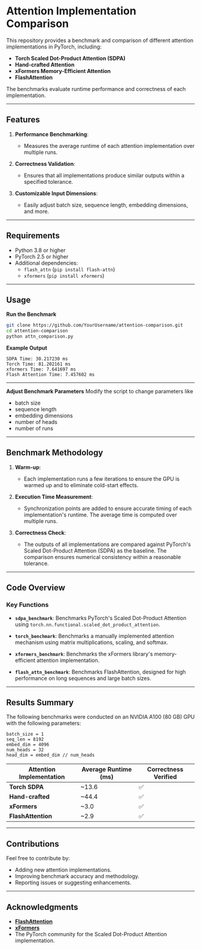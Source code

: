 # Attention Implementation Comparison

This repository provides a benchmark and comparison of different attention implementations in PyTorch, including:

- **Torch Scaled Dot-Product Attention (SDPA)**
- **Hand-crafted Attention**
- **xFormers Memory-Efficient Attention**
- **FlashAttention**

The benchmarks evaluate runtime performance and correctness of each implementation.

---

## Features

1. **Performance Benchmarking**:
   - Measures the average runtime of each attention implementation over multiple runs.
   
2. **Correctness Validation**:
   - Ensures that all implementations produce similar outputs within a specified tolerance.

3. **Customizable Input Dimensions**:
   - Easily adjust batch size, sequence length, embedding dimensions, and more.

---

## Requirements

- Python 3.8 or higher
- PyTorch 2.5 or higher
- Additional dependencies:
  - `flash_attn` (`pip install flash-attn`)
  - `xformers` (`pip install xformers`)

---

## Usage

**Run the Benchmark**
   ```bash
   git clone https://github.com/YourUsername/attention-comparison.git
   cd attention-comparison
   python attn_comparison.py
   ```
**Example Output**
```
SDPA Time: 30.217230 ms
Torch Time: 81.202161 ms
xformers Time: 7.641697 ms
Flash Attention Time: 7.457602 ms
```

---

**Adjust Benchmark Parameters**
Modify the script to change parameters like 
- batch size
- sequence length
- embedding dimensions
- number of heads
- number of runs

---

## Benchmark Methodology

1. **Warm-up**:
   - Each implementation runs a few iterations to ensure the GPU is warmed up and to eliminate cold-start effects.

2. **Execution Time Measurement**:
   - Synchronization points are added to ensure accurate timing of each implementation's runtime. The average time is computed over multiple runs.

3. **Correctness Check**:
   - The outputs of all implementations are compared against PyTorch's Scaled Dot-Product Attention (SDPA) as the baseline. The comparison ensures numerical consistency within a reasonable tolerance.

---

## Code Overview

### Key Functions

- **`sdpa_benchmark`**:
  Benchmarks PyTorch's Scaled Dot-Product Attention using `torch.nn.functional.scaled_dot_product_attention`.

- **`torch_benchmark`**:
  Benchmarks a manually implemented attention mechanism using matrix multiplications, scaling, and softmax.

- **`xformers_benchmark`**:
  Benchmarks the xFormers library's memory-efficient attention implementation.

- **`flash_attn_benchmark`**:
  Benchmarks FlashAttention, designed for high performance on long sequences and large batch sizes.

---

## Results Summary
The following benchmarks were conducted on an NVIDIA A100 (80 GB) GPU with the following parameters:
```
batch_size = 1
seq_len = 8192
embed_dim = 4096
num_heads = 32
head_dim = embed_dim // num_heads
```

| Attention Implementation | Average Runtime (ms) | Correctness Verified |
|---------------------------|----------------------|-----------------------|
| **Torch SDPA**            | ~13.6                | ✅                   |
| **Hand-crafted**          | ~44.4                | ✅                   |
| **xFormers**              | ~3.0                 | ✅                   |
| **FlashAttention**        | ~2.9                 | ✅                   |

---

## Contributions

Feel free to contribute by:
- Adding new attention implementations.
- Improving benchmark accuracy and methodology.
- Reporting issues or suggesting enhancements.

---

## Acknowledgments

- **[FlashAttention](https://github.com/HazyResearch/flash-attention)**
- **[xFormers](https://github.com/facebookresearch/xformers)**
- The PyTorch community for the Scaled Dot-Product Attention implementation.
